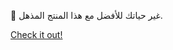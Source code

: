🎉 غير حياتك للأفضل مع هذا المنتج المذهل.

[Check it out!](https://www.facebook.com/share/17TW2PL6Tj/)